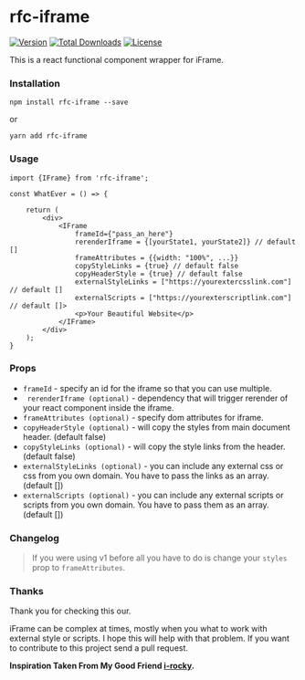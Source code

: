 # rfc-iframe

[![Version](https://img.shields.io/npm/v/rfc-iframe.svg)](https://www.npmjs.com/package/rfc-iframe)
[![Total Downloads](https://img.shields.io/npm/dt/rfc-iframe.svg)](https://www.npmjs.com/package/rfc-iframe)
[![License](https://img.shields.io/github/license/rrakib/rfc-iframe.svg)](https://github.com/rrakib/rfc-iframe/blob/master/LICENSE)

This is a react functional component wrapper for iFrame.

### Installation

`npm install rfc-iframe --save`

or

`yarn add rfc-iframe`

### Usage

```JS
import {IFrame} from 'rfc-iframe';

const WhatEver = () => {
    
    return (
        <div>
            <IFrame 
                frameId={"pass_an_here"}
                rerenderIframe = {[yourState1, yourState2]} // default []
                frameAttributes = {{width: "100%", ...}}
                copyStyleLinks = {true} // default false
                copyHeaderStyle = {true} // default false
                externalStyleLinks = ["https://yourextercsslink.com"] // default []
                externalScripts = ["https://yourexterscriptlink.com"] // default []>
                <p>Your Beautiful Website</p>            
            </IFrame>        
        </div>
    );
}
```

### Props
* ``` frameId ``` - specify an id for the iframe so that you can use multiple.
* ``` rerenderIframe (optional)``` - dependency that will trigger rerender of your react component inside the iframe.
* ``` frameAttributes (optional) ``` - specify dom attributes for iframe.
* ``` copyHeaderStyle (optional) ``` - will copy the styles from main document header. (default false)
* ``` copyStyleLinks (optional) ``` - will copy the style links from the header. (default false)
* ``` externalStyleLinks (optional) ``` - you can include any external css or css from you own domain. You have to pass the links as an array. (default [])
* ``` externalScripts (optional) ``` - you can include any external scripts or scripts from you own domain. You have to pass them as an array. (default [])

### Changelog
> If you were using v1 before all you have to do is change your ```styles``` prop to ```frameAttributes```.

### Thanks
Thank you for checking this our.
 
 iFrame can be complex at times, mostly when you what to work with external style or scripts. I hope this will help with that problem. If you want to contribute to this project send a pull request.



**Inspiration Taken From My Good Friend [i-rocky](https://github.com/i-rocky).**
